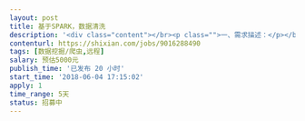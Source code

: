 ```yaml
---                
layout: post       
title: 基于SPARK，数据清洗           
description: '<div class="content"></br><p class="">一、需求描述：</p></br><p class="">第一步：ftp程序从日志服务器上下载日志（包含上线和下线日志）保存到分布式文件系统（hadoop）中(此步骤已完成 )</br><br/>第二步：spark分析程序按照业务规则将  保存在hadoop中的日志文件 清洗和筛选后，存放到mysql数据库中  （此步骤不能正常进行）</p></br><p class="">二、人才需求：</p></br><p class="">精通scala语言， 精通 hadoop 和 spark 集群环境的搭建和spark分析程序的编写，熟悉mysql。</p></br></div>'     
contenturl: https://shixian.com/jobs/9016288490      
tags: [数据挖掘/爬虫,远程]            
salary: 预估5000元          
publish_time: '已发布 20 小时'         
start_time: '2018-06-04 17:15:02'           
apply: 1                   
time_range: 5天              
status: 招募中                  
---                 
```

